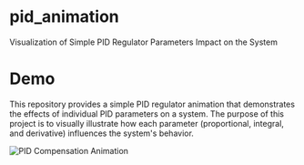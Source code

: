 # pid_animation
Visualization of Simple PID Regulator Parameters Impact on the System

# Demo
This repository provides a simple PID regulator animation that demonstrates the effects of individual PID parameters on a system. The purpose of this project is to visually illustrate how each parameter (proportional, integral, and derivative) influences the system's behavior.

![PID Compensation Animation](https://upload.wikimedia.org/wikipedia/commons/3/33/PID_Compensation_Animated.gif)
